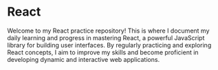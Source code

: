 # React

Welcome to my React practice repository! 
This is where I document my daily learning and progress in mastering React, 
a powerful JavaScript library for building user interfaces. By regularly practicing and exploring React concepts, 
I aim to improve my skills and become proficient in developing dynamic and interactive web applications.
